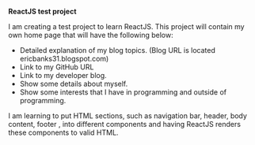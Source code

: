**ReactJS test project**

I am creating a test project to learn ReactJS.
This project will contain my own home page that will have the following below:

- Detailed explanation of my blog topics. (Blog URL is located ericbanks31.blogspot.com)
- Link to my GitHub URL
- Link to my developer blog.
- Show some details about myself.
- Show some interests that I have in programming and outside of programming.

I am learning to put HTML sections, such as navigation bar, header, body content, footer 
, into different components and having ReactJS renders these components to valid HTML.